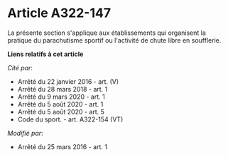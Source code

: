 # Article A322-147

La présente section s'applique aux établissements qui organisent la pratique du parachutisme sportif ou l'activité de chute
libre en soufflerie.

**Liens relatifs à cet article**

_Cité par_:

  - Arrêté du 22 janvier 2016 - art. (V)
  - Arrêté du 28 mars 2018 - art. 1
  - Arrêté du 9 mars 2020 - art. 1
  - Arrêté du 5 août 2020 - art. 1
  - Arrêté du 5 août 2020 - art. 5
  - Code du sport. - art. A322-154 (VT)

_Modifié par_:

  - Arrêté du 25 mars 2016 - art. 1
